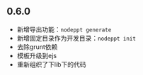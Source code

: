 ## 0.6.0
* 新增导出功能：```nodeppt generate```
* 新增固定目录作为开发目录：```nodeppt init```
* 去除grunt依赖
* 模板升级到ejs
* 重新组织了下lib下的代码
